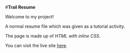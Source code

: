 #**Trail Resume**

Welcome to my project!

A normal resume file which was given as a tutorial activity.

The page is made up of *HTML with inline CSS*.

You can visit the live site [here](https://resume-tutorial.netlify.app).

